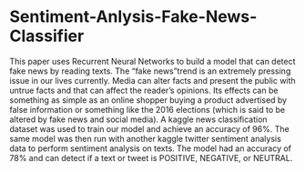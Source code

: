 # Sentiment-Anlysis-Fake-News-Classifier
This paper uses Recurrent Neural Networks to build a model that can detect fake news by reading texts. The “fake news”trend is an extremely pressing issue in our lives currently. Media can alter facts and present the public with untrue facts and that can affect the reader’s opinions. Its effects can be something as simple as an online shopper buying a product advertised by false information or something like the 2016 elections (which is said to be altered by fake news and social media). A kaggle news classification dataset was used to train our model and achieve an accuracy of 96%. The same model was then run with another kaggle twitter sentiment analysis data to perform sentiment analysis on texts. The model had an accuracy of 78% and can detect if a text or tweet is POSITIVE, NEGATIVE, or NEUTRAL.
